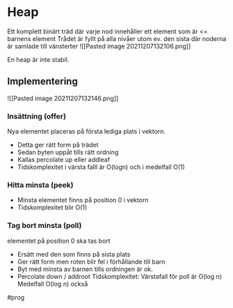 # Heap
Ett komplett binärt träd där varje nod innehåller ett element som är <= barnens element
Trådet är fyllt på alla nivåer utom ev. den sista där noderna är samlade till vänsterter
![[Pasted image 20211207132106.png]]

En heap är inte stabil.

## Implementering
![[Pasted image 20211207132146.png]]

### Insättning (offer)
Nya elementet placeras på första lediga plats i vektorn.
- Detta ger rätt form på trädet
- Sedan byten uppåt tills rätt ordning
- Kallas percolate up eller addleaf
- Tidskomplexitet i värsta falll är O(logn) och i medelfall O(1)

### Hitta minsta (peek)
- Minsta elementet finns på position 0 i vektorn
- Tidskomplexitet blir O(1)

### Tag bort minsta (poll)
elementet på position 0 ska tas bort
- Ersätt med den som finns på sista plats
- Ger rätt form men roten blir fel i förhållande till barn
- Byt med minsta av barnen tills ordningen är ok.
- Percolate down / addroot
Tidskomplexitet:
Värstafall för poll är O(log n)
Medelfall O(log n) också




#prog 